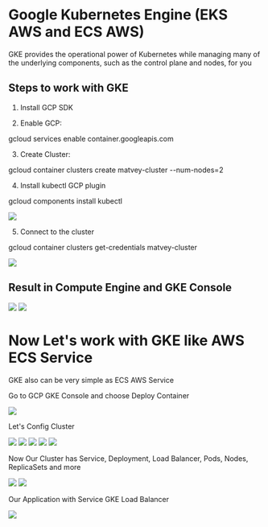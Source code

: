 # Google Kubernetes Engine (EKS AWS and ECS AWS)
GKE provides the operational power of Kubernetes while managing many of the underlying components, such as the control plane and nodes, for you

## Steps to work with GKE

1. Install GCP SDK

2. Enable GCP:

gcloud services enable container.googleapis.com

3. Create Cluster:

gcloud container clusters create matvey-cluster --num-nodes=2

4. Install kubectl GCP plugin

gcloud components install kubectl

<img src="https://github.com/MatveyGuralskiy/GCP/blob/main/GKE/Screens/Install%20gke-plugin.png?raw=true">

5. Connect to the cluster

gcloud container clusters get-credentials matvey-cluster

<img src="https://github.com/MatveyGuralskiy/GCP/blob/main/GKE/Screens/kubectl.png?raw=true">

## Result in Compute Engine and GKE Console

<img src="https://github.com/MatveyGuralskiy/GCP/blob/main/GKE/Screens/Compute-Engine.png?raw=true">

<img src="https://github.com/MatveyGuralskiy/GCP/blob/main/GKE/Screens/GKE.png?raw=true">


# Now Let's work with GKE like AWS ECS Service
GKE also can be very simple as ECS AWS Service

Go to GCP GKE Console and choose Deploy Container

<img src="https://github.com/MatveyGuralskiy/GCP/blob/main/GKE/Screens/GKE-Container-1.png?raw=true">

Let's Config Cluster

<img src="https://github.com/MatveyGuralskiy/GCP/blob/main/GKE/Screens/GKE-Container-2.png?raw=true">

<img src="https://github.com/MatveyGuralskiy/GCP/blob/main/GKE/Screens/GKE-Container-3.png?raw=true">

<img src="https://github.com/MatveyGuralskiy/GCP/blob/main/GKE/Screens/GKE-Container-4.png?raw=true">

<img src="https://github.com/MatveyGuralskiy/GCP/blob/main/GKE/Screens/GKE-Container-5.png?raw=true">

<img src="https://github.com/MatveyGuralskiy/GCP/blob/main/GKE/Screens/GKE-Container-6.png?raw=true">

Now Our Cluster has Service, Deployment, Load Balancer, Pods, Nodes, ReplicaSets and more

<img src="https://github.com/MatveyGuralskiy/GCP/blob/main/GKE/Screens/GKE-Container-7-Deployed.png?raw=true">

<img src="https://github.com/MatveyGuralskiy/GCP/blob/main/GKE/Screens/GKE-Container-7-Deployed.png?raw=true">

Our Application with Service GKE Load Balancer

<img src="https://github.com/MatveyGuralskiy/GCP/blob/main/GKE/Screens/GKE-Container-Application.png?raw=true">
